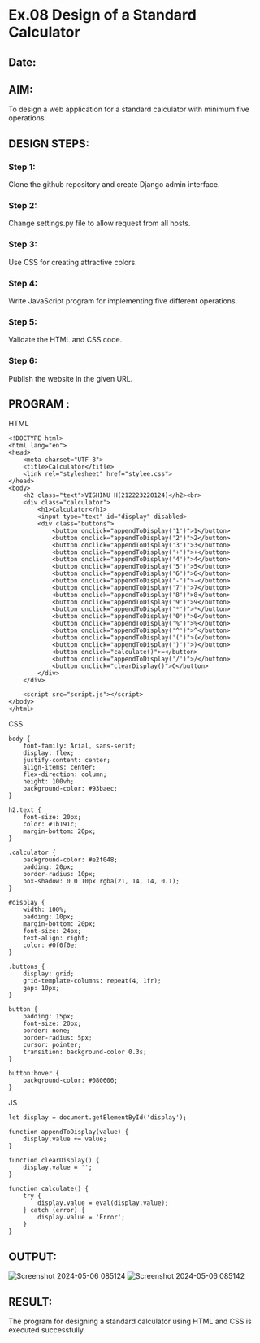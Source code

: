 # Ex.08 Design of a Standard Calculator
## Date:

## AIM:
To design a web application for a standard calculator with minimum five operations.

## DESIGN STEPS:

### Step 1:
Clone the github repository and create Django admin interface.

### Step 2:
Change settings.py file to allow request from all hosts.

### Step 3:
Use CSS for creating attractive colors.

### Step 4:
Write JavaScript program for implementing five different operations.

### Step 5:
Validate the HTML and CSS code.

### Step 6:
Publish the website in the given URL.

## PROGRAM :
HTML
```
<!DOCTYPE html>
<html lang="en">
<head>
    <meta charset="UTF-8">
    <title>Calculator</title>
    <link rel="stylesheet" href="stylee.css">
</head>
<body>
    <h2 class="text">VISHINU H(212223220124)</h2><br>
    <div class="calculator">
        <h1>Calculator</h1>
        <input type="text" id="display" disabled>
        <div class="buttons">
            <button onclick="appendToDisplay('1')">1</button>
            <button onclick="appendToDisplay('2')">2</button>
            <button onclick="appendToDisplay('3')">3</button>
            <button onclick="appendToDisplay('+')">+</button>
            <button onclick="appendToDisplay('4')">4</button>
            <button onclick="appendToDisplay('5')">5</button>
            <button onclick="appendToDisplay('6')">6</button>
            <button onclick="appendToDisplay('-')">-</button>
            <button onclick="appendToDisplay('7')">7</button>
            <button onclick="appendToDisplay('8')">8</button>
            <button onclick="appendToDisplay('9')">9</button>
            <button onclick="appendToDisplay('*')">*</button>
            <button onclick="appendToDisplay('0')">0</button>
            <button onclick="appendToDisplay('%')">%</button>
            <button onclick="appendToDisplay('^')">^</button>
            <button onclick="appendToDisplay('(')">(</button>
            <button onclick="appendToDisplay(')')">)</button>
            <button onclick="calculate()">=</button>
            <button onclick="appendToDisplay('/')">/</button>
            <button onclick="clearDisplay()">C</button>
        </div>
    </div>

    <script src="script.js"></script>
</body>
</html>

```
CSS
```
body {
    font-family: Arial, sans-serif;
    display: flex;
    justify-content: center;
    align-items: center;
    flex-direction: column;
    height: 100vh;
    background-color: #93baec;
}

h2.text {
    font-size: 20px;
    color: #1b191c;
    margin-bottom: 20px;
}

.calculator {
    background-color: #e2f048;
    padding: 20px;
    border-radius: 10px;
    box-shadow: 0 0 10px rgba(21, 14, 14, 0.1);
}

#display {
    width: 100%;
    padding: 10px;
    margin-bottom: 20px;
    font-size: 24px;
    text-align: right;
    color: #0f0f0e;
}

.buttons {
    display: grid;
    grid-template-columns: repeat(4, 1fr);
    gap: 10px;
}

button {
    padding: 15px;
    font-size: 20px;
    border: none;
    border-radius: 5px;
    cursor: pointer;
    transition: background-color 0.3s;
}

button:hover {
    background-color: #080606;
}

```
JS
```
let display = document.getElementById('display');

function appendToDisplay(value) {
    display.value += value;
}

function clearDisplay() {
    display.value = '';
}

function calculate() {
    try {
        display.value = eval(display.value);
    } catch (error) {
        display.value = 'Error';
    }
}

```

## OUTPUT:
![Screenshot 2024-05-06 085124](https://github.com/VisHinu24/Calc/assets/144244396/712450b8-0119-46af-a07e-aa118ffdce22)
![Screenshot 2024-05-06 085142](https://github.com/VisHinu24/Calc/assets/144244396/068d551e-cfac-4aa7-9247-1501595daf7c)


## RESULT:
The program for designing a standard calculator using HTML and CSS is executed successfully.
